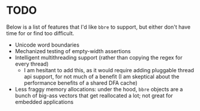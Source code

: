 # TODO

Below is a list of features that I'd like `bbre` to support, but either don't have time for or find too difficult.
- Unicode word boundaries
- Mechanized testing of empty-width assertions
- Intelligent multithreading support (rather than copying the regex for every thread)
    - I am hesitant to add this, as it would require adding pluggable thread api support, for not much of a benefit (I am skeptical about the performance benefits of a shared DFA cache)
- Less fraggy memory allocations: under the hood, `bbre` objects are a bunch of big-ass vectors that get reallocated a lot; not great for embedded applications
